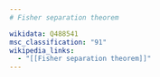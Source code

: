 ```yaml
---
# Fisher separation theorem

wikidata: Q488541
msc_classification: "91"
wikipedia_links:
  - "[[Fisher separation theorem]]"
---
```

